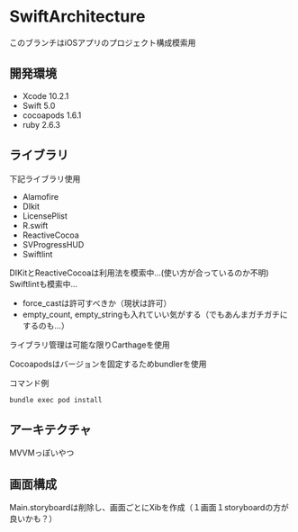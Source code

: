 # SwiftArchitecture

このブランチはiOSアプリのプロジェクト構成模索用

## 開発環境
* Xcode 10.2.1
* Swift 5.0
* cocoapods 1.6.1
* ruby 2.6.3

## ライブラリ
下記ライブラリ使用

* Alamofire
* DIkit
* LicensePlist
* R.swift
* ReactiveCocoa
* SVProgressHUD
* Swiftlint

DIKitとReactiveCocoaは利用法を模索中...(使い方が合っているのか不明)
Swiftlintも模索中...
* force_castは許可すべきか（現状は許可）
* empty_count, empty_stringも入れていい気がする（でもあんまガチガチにするのも...）

ライブラリ管理は可能な限りCarthageを使用

Cocoapodsはバージョンを固定するためbundlerを使用

コマンド例

```
bundle exec pod install
```

## アーキテクチャ
MVVMっぽいやつ

## 画面構成
Main.storyboardは削除し、画面ごとにXibを作成（１画面１storyboardの方が良いかも？）
